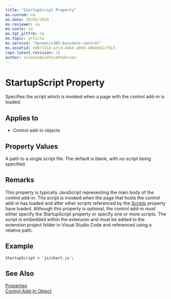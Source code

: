 ```yaml
---
title: "StartupScript Property"
ms.custom: na
ms.date: 10/01/2019
ms.reviewer: na
ms.suite: na
ms.tgt_pltfrm: na
ms.topic: article
ms.service: "dynamics365-business-central"
ms.assetid: dd671414-a7c3-44bd-a860-a8bda61c7913
caps.latest.revision: 15
author: SusanneWindfeldPedersen
---
```


 

# StartupScript Property

Specifies the script which is invoked when a page with the control add-in is loaded.

## Applies to
- Control add-in objects

## Property Values
A path to a single script file. The default is blank, with no script being specified. 

## Remarks 
This property is typically JavaScript representing the main body of the control add-in. The script is invoked when the page that hosts the control add-in has loaded and after other scripts referenced by the [Scripts](devenv-scripts-property.md) property have loaded. 
Although this property is optional, the control add-in must either specify the StartupScript property or specify one or more scripts.
The script is embedded within the extension and must be added to the extension project folder in Visual Studio Code and referenced using a relative path. 

## Example
```
StartupScript = 'js/chart.js';
```

## See Also  
 [Properties](devenv-properties.md)   
[Control Add-In Object](../devenv-control-addin-object.md)   
 